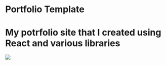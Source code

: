 # Portfolio Template

<h1>My potrfolio site that I created using React and various libraries </h1>


<img src="./public/portfolio.gif">